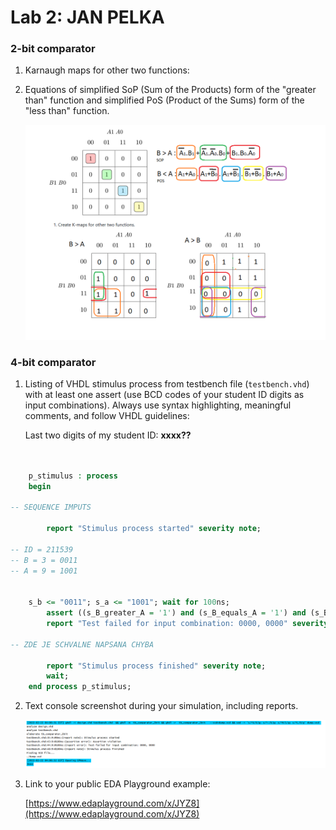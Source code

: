 # Lab 2: JAN PELKA

### 2-bit comparator

1. Karnaugh maps for other two functions:
2. Equations of simplified SoP (Sum of the Products) form of the "greater than" function and simplified PoS (Product of the Sums) form of the "less than" function.

   ![](https://github.com/jamo796/-digital-electronics-1/blob/main/labs/02-logic/img/Kmaps.png)

### 4-bit comparator

1. Listing of VHDL stimulus process from testbench file (`testbench.vhd`) with at least one assert (use BCD codes of your student ID digits as input combinations). Always use syntax highlighting, meaningful comments, and follow VHDL guidelines:

   Last two digits of my student ID: **xxxx??**

```vhdl


    p_stimulus : process
    begin

-- SEQUENCE IMPUTS

        report "Stimulus process started" severity note;

-- ID = 211539
-- B = 3 = 0011
-- A = 9 = 1001


	s_b <= "0011"; s_a <= "1001"; wait for 100ns;
        assert ((s_B_greater_A = '1') and (s_B_equals_A = '1') and (s_B_less_A = '1'))
        report "Test failed for input combination: 0000, 0000" severity error;

-- ZDE JE SCHVALNE NAPSANA CHYBA
    
        report "Stimulus process finished" severity note;
        wait;
    end process p_stimulus;
```

2. Text console screenshot during your simulation, including reports.

   ![your figure](https://github.com/jamo796/-digital-electronics-1/blob/main/labs/02-logic/img/log.png)

3. Link to your public EDA Playground example:

   [https://www.edaplayground.com/x/JYZ8](https://www.edaplayground.com/x/JYZ8)
